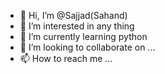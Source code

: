 - 👋 Hi, I’m @Sajjad(Sahand)
- 👀 I’m interested in any thing
- 🌱 I’m currently learning python
- 💞️ I’m looking to collaborate on ...
- 📫 How to reach me ...

<!---
sahand004/sahand004 is a ✨ special ✨ repository because its `README.md` (this file) appears on your GitHub profile.
You can click the Preview link to take a look at your changes.
--->
